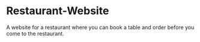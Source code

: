 # Restaurant-Website
 A website for a restaurant where you can book a table and order before you come to the restaurant. 
